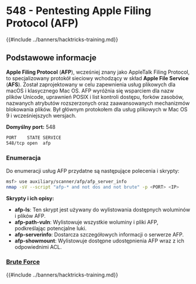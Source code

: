 # 548 - Pentesting Apple Filing Protocol (AFP)

{{#include ../banners/hacktricks-training.md}}

## Podstawowe informacje

**Apple Filing Protocol** (**AFP**), wcześniej znany jako AppleTalk Filing Protocol, to specjalizowany protokół sieciowy wchodzący w skład **Apple File Service** (**AFS**). Został zaprojektowany w celu zapewnienia usług plikowych dla macOS i klasycznego Mac OS. AFP wyróżnia się wsparciem dla nazw plików Unicode, uprawnień POSIX i list kontroli dostępu, forków zasobów, nazwanych atrybutów rozszerzonych oraz zaawansowanych mechanizmów blokowania plików. Był głównym protokołem dla usług plikowych w Mac OS 9 i wcześniejszych wersjach.

**Domyślny port:** 548
```bash
PORT    STATE SERVICE
548/tcp open  afp
```
### **Enumeracja**

Do enumeracji usług AFP przydatne są następujące polecenia i skrypty:
```bash
msf> use auxiliary/scanner/afp/afp_server_info
nmap -sV --script "afp-* and not dos and not brute" -p <PORT> <IP>
```
**Skrypty i ich opisy:**

- **afp-ls**: Ten skrypt jest używany do wylistowania dostępnych woluminów i plików AFP.
- **afp-path-vuln**: Wylistowuje wszystkie woluminy i pliki AFP, podkreślając potencjalne luki.
- **afp-serverinfo**: Dostarcza szczegółowych informacji o serwerze AFP.
- **afp-showmount**: Wylistowuje dostępne udostępnienia AFP wraz z ich odpowiednimi ACL.

### [**Brute Force**](../generic-hacking/brute-force.md#afp)

{{#include ../banners/hacktricks-training.md}}
